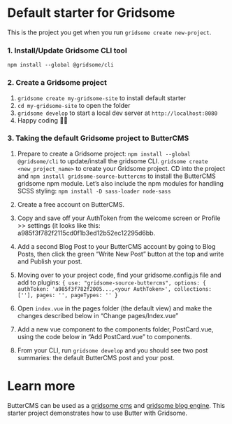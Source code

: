 
# Default starter for Gridsome

This is the project you get when you run `gridsome create new-project`.

### 1. Install/Update Gridsome CLI tool

`npm install --global @gridsome/cli`

### 2. Create a Gridsome project

1. `gridsome create my-gridsome-site` to install default starter
2. `cd my-gridsome-site` to open the folder
3. `gridsome develop` to start a local dev server at `http://localhost:8080`
4. Happy coding 🎉🙌

### 3. Taking the default Gridsome project to ButterCMS

1. Prepare to create a Gridsome project:
   `npm install --global @gridsome/cli` to update/install the gridsome CLI.
   `gridsome create <new_project_name>` to create your Gridsome project.
   CD into the project and `npm install gridsome-source-buttercms` to install the ButterCMS gridsome npm module.
   Let’s also include the npm modules for handling SCSS styling: `npm install -D sass-loader node-sass`
2. Create a free account on ButterCMS.
3. Copy and save off your AuthToken from the welcome screen or Profile >> settings (it looks like this: a985f3f782f2115cd0f1b3ed12b52ec12295d6bb.
4. Add a second Blog Post to your ButterCMS account by going to Blog Posts, then click the green “Write New Post” button at the top and write and Publish your post.
5. Moving over to your project code, find your gridsome.config.js file and add to plugins:
   `{ use: "gridsome-source-buttercms", options: { authToken: 'a985f3f782f2005...,<your AuthToken>', collections: [''], pages: '', pageTypes: '' }`

6. Open `index.vue` in the pages folder (the default view) and make the changes described below in “Change pages/Index.vue”
7. Add a new vue component to the components folder, PostCard.vue, using the code below in “Add PostCard.vue” to components.
8. From your CLI, run `gridsome develop` and you should see two post summaries: the default ButterCMS post and your post.

# Learn more

ButterCMS can be used as a [gridsome cms](https://buttercms.com/gridsome-cms/) and [gridsome blog engine](https://buttercms.com/gridsome-blog-engine/). This starter project demonstrates how to use Butter with Gridsome.